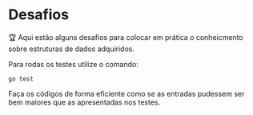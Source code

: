 # Desafios

🏆 Aqui estão alguns desafios para colocar em prática o conheicmento sobre estruturas de dados adquiridos.

Para rodas os testes utilize o comando:

```
go test
```

Faça os códigos de forma eficiente como se as entradas pudessem ser bem maiores que as apresentadas nos testes.
